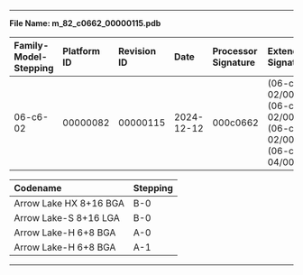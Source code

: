 ___
**File Name: m_82_c0662_00000115.pdb**

 | Family-Model-Stepping | Platform ID | Revision ID | Date | Processor Signature | Extended Signature |
 | :--------------------- | :----------- | :----------- | :---- | :------------------- | :------------------ |
 | 06-c6-02 | 00000082 | 00000115 | 2024-12-12 | 000c0662 |  (06-c6-02/00000082) (06-ca-02/00000082) (06-c5-02/00000082) (06-c6-04/00000082) |

 | Codename | Stepping |
 | :--- | :--- |
 | Arrow Lake HX 8+16 BGA | B-0 |
 | Arrow Lake-S 8+16 LGA | B-0 |
 | Arrow Lake-H 6+8 BGA | A-0 |
 | Arrow Lake-H 6+8 BGA | A-1 |

___
